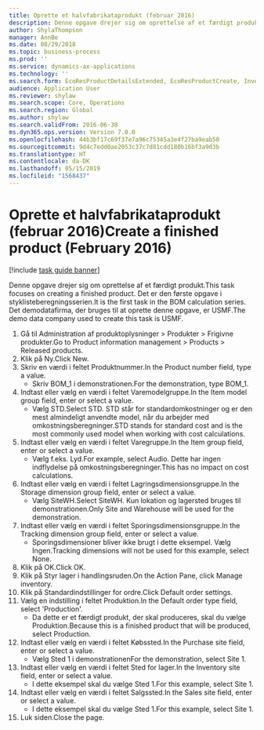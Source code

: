 ```yaml
---
title: Oprette et halvfabrikataprodukt (februar 2016)
description: Denne opgave drejer sig om oprettelse af et færdigt produkt.
author: ShylaThompson
manager: AnnBe
ms.date: 08/29/2018
ms.topic: business-process
ms.prod: ''
ms.service: dynamics-ax-applications
ms.technology: ''
ms.search.form: EcoResProductDetailsExtended, EcoResProductCreate, InventItemOrderSetup
audience: Application User
ms.reviewer: shylaw
ms.search.scope: Core, Operations
ms.search.region: Global
ms.author: shylaw
ms.search.validFrom: 2016-06-30
ms.dyn365.ops.version: Version 7.0.0
ms.openlocfilehash: 44b3bf17c69f37e7a96c75345a3e4f27ba9eab50
ms.sourcegitcommit: 9d4c7edd0ae2053c37c7d81cdd180b16bf3a9d3b
ms.translationtype: HT
ms.contentlocale: da-DK
ms.lasthandoff: 05/15/2019
ms.locfileid: "1568437"
---
```

# <a name="create-a-finished-product-february-2016"></a><span data-ttu-id="1fba7-103">Oprette et halvfabrikataprodukt (februar 2016)</span><span class="sxs-lookup"><span data-stu-id="1fba7-103">Create a finished product (February 2016)</span></span>

[!include [task guide banner](../../includes/task-guide-banner.md)]

<span data-ttu-id="1fba7-104">Denne opgave drejer sig om oprettelse af et færdigt produkt.</span><span class="sxs-lookup"><span data-stu-id="1fba7-104">This task focuses on creating a finished product.</span></span> <span data-ttu-id="1fba7-105">Det er den første opgave i styklisteberegningsserien.</span><span class="sxs-lookup"><span data-stu-id="1fba7-105">It is the first task in the BOM calculation series.</span></span> <span data-ttu-id="1fba7-106">Det demodatafirma, der bruges til at oprette denne opgave, er USMF.</span><span class="sxs-lookup"><span data-stu-id="1fba7-106">The demo data company used to create this task is USMF.</span></span>

1. <span data-ttu-id="1fba7-107">Gå til Administration af produktoplysninger > Produkter > Frigivne produkter.</span><span class="sxs-lookup"><span data-stu-id="1fba7-107">Go to Product information management > Products > Released products.</span></span>
2. <span data-ttu-id="1fba7-108">Klik på Ny.</span><span class="sxs-lookup"><span data-stu-id="1fba7-108">Click New.</span></span>
3. <span data-ttu-id="1fba7-109">Skriv en værdi i feltet Produktnummer.</span><span class="sxs-lookup"><span data-stu-id="1fba7-109">In the Product number field, type a value.</span></span>
    * <span data-ttu-id="1fba7-110">Skriv BOM_1 i demonstrationen.</span><span class="sxs-lookup"><span data-stu-id="1fba7-110">For the demonstration, type BOM_1.</span></span>  
4. <span data-ttu-id="1fba7-111">Indtast eller vælg en værdi i feltet Varemodelgruppe.</span><span class="sxs-lookup"><span data-stu-id="1fba7-111">In the Item model group field, enter or select a value.</span></span>
    * <span data-ttu-id="1fba7-112">Vælg STD.</span><span class="sxs-lookup"><span data-stu-id="1fba7-112">Select STD.</span></span> <span data-ttu-id="1fba7-113">STD står for standardomkostninger og er den mest almindeligt anvendte model, når du arbejder med omkostningsberegninger.</span><span class="sxs-lookup"><span data-stu-id="1fba7-113">STD stands for standard cost and is the most commonly used model when working with cost calculations.</span></span>  
5. <span data-ttu-id="1fba7-114">Indtast eller vælg en værdi i feltet Varegruppe.</span><span class="sxs-lookup"><span data-stu-id="1fba7-114">In the Item group field, enter or select a value.</span></span>
    * <span data-ttu-id="1fba7-115">Vælg f.eks. Lyd.</span><span class="sxs-lookup"><span data-stu-id="1fba7-115">For example, select Audio.</span></span> <span data-ttu-id="1fba7-116">Dette har ingen indflydelse på omkostningsberegninger.</span><span class="sxs-lookup"><span data-stu-id="1fba7-116">This has no impact on cost calculations.</span></span>  
6. <span data-ttu-id="1fba7-117">Indtast eller vælg en værdi i feltet Lagringsdimensionsgruppe.</span><span class="sxs-lookup"><span data-stu-id="1fba7-117">In the Storage dimension group field, enter or select a value.</span></span>
    * <span data-ttu-id="1fba7-118">Vælg SiteWH.</span><span class="sxs-lookup"><span data-stu-id="1fba7-118">Select SiteWH.</span></span> <span data-ttu-id="1fba7-119">Kun lokation og lagersted bruges til demonstrationen.</span><span class="sxs-lookup"><span data-stu-id="1fba7-119">Only Site and Warehouse will be used for the demonstration.</span></span>  
7. <span data-ttu-id="1fba7-120">Indtast eller vælg en værdi i feltet Sporingsdimensionsgruppe.</span><span class="sxs-lookup"><span data-stu-id="1fba7-120">In the Tracking dimension group field, enter or select a value.</span></span>
    * <span data-ttu-id="1fba7-121">Sporingsdimensioner bliver ikke brugt i dette eksempel. Vælg Ingen.</span><span class="sxs-lookup"><span data-stu-id="1fba7-121">Tracking dimensions will not be used for this example, select None.</span></span>  
8. <span data-ttu-id="1fba7-122">Klik på OK.</span><span class="sxs-lookup"><span data-stu-id="1fba7-122">Click OK.</span></span>
9. <span data-ttu-id="1fba7-123">Klik på Styr lager i handlingsruden.</span><span class="sxs-lookup"><span data-stu-id="1fba7-123">On the Action Pane, click Manage inventory.</span></span>
10. <span data-ttu-id="1fba7-124">Klik på Standardindstillinger for ordre.</span><span class="sxs-lookup"><span data-stu-id="1fba7-124">Click Default order settings.</span></span>
11. <span data-ttu-id="1fba7-125">Vælg en indstilling i feltet Produktion.</span><span class="sxs-lookup"><span data-stu-id="1fba7-125">In the Default order type field, select 'Production'.</span></span>
    * <span data-ttu-id="1fba7-126">Da dette er et færdigt produkt, der skal produceres, skal du vælge Produktion.</span><span class="sxs-lookup"><span data-stu-id="1fba7-126">Because this is a finished product that will be produced, select Production.</span></span>  
12. <span data-ttu-id="1fba7-127">Indtast eller vælg en værdi i feltet Købssted.</span><span class="sxs-lookup"><span data-stu-id="1fba7-127">In the Purchase site field, enter or select a value.</span></span>
    * <span data-ttu-id="1fba7-128">Vælg Sted 1 i demonstrationen</span><span class="sxs-lookup"><span data-stu-id="1fba7-128">For the demonstration, select Site 1.</span></span>  
13. <span data-ttu-id="1fba7-129">Indtast eller vælg en værdi i feltet Sted for lager.</span><span class="sxs-lookup"><span data-stu-id="1fba7-129">In the Inventory site field, enter or select a value.</span></span>
    * <span data-ttu-id="1fba7-130">I dette eksempel skal du vælge Sted 1.</span><span class="sxs-lookup"><span data-stu-id="1fba7-130">For this example, select Site 1.</span></span>  
14. <span data-ttu-id="1fba7-131">Indtast eller vælg en værdi i feltet Salgssted.</span><span class="sxs-lookup"><span data-stu-id="1fba7-131">In the Sales site field, enter or select a value.</span></span>
    * <span data-ttu-id="1fba7-132">I dette eksempel skal du vælge Sted 1.</span><span class="sxs-lookup"><span data-stu-id="1fba7-132">For this example, select Site 1.</span></span>  
15. <span data-ttu-id="1fba7-133">Luk siden.</span><span class="sxs-lookup"><span data-stu-id="1fba7-133">Close the page.</span></span>

